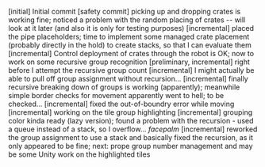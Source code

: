 [initial] Initial commit
[safety commit] picking up and dropping crates is working fine; noticed a problem with the random placing of crates -- will look at it later (and also it is only for testing purposes)
[incremental] placed the pipe placeholders; time to implement some managed crate placement (probably directly in the hold) to create stacks, so that I can evaluate them
[incremental] Control deployment of crates through the robot is OK; now to work on some recursive group recognition
[preliminary, incremental] right before I attempt the recursive group count
[incremental] I might actually be able to pull off group assignment without recursion...
[incremental] finally recursive breaking down of groups is working (apparently); meanwhile simple border checks for movement apparently went to hell; to be checked...
[incremental] fixed the out-of-boundry error while moving
[incremental] working on the tile group highlighting
[incremental] grouping color kinda ready (lazy version); found a problem with the recursion - used a queue instead of a stack, so I overflow... *facepalm*
[incremental] reworked the group assignment to use a stack and basically fixed the recursion, as it only appeared to be fine; next: prope group number management and may be some Unity work on the highlighted tiles